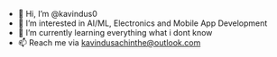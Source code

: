 - 👋 Hi, I’m @kavindus0
- 👀 I’m interested in AI/ML, Electronics and Mobile App Development
- 🌱 I’m currently learning everything what i dont know
- 📫 Reach me via kavindusachinthe@outlook.com

<!---
kavindus0/kavindus0 is a ✨ special ✨ repository because its `README.md` (this file) appears on your GitHub profile.
You can click the Preview link to take a look at your changes.
--->
